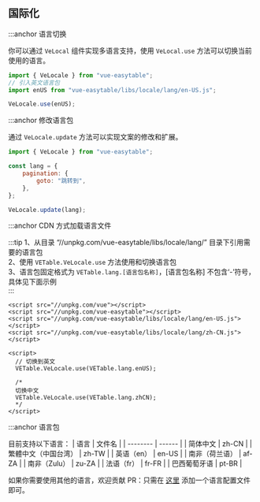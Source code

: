 ## 国际化

:::anchor 语言切换

你可以通过 `VeLocal` 组件实现多语言支持，使用 `VeLocal.use` 方法可以切换当前使用的语言。

```javascript
import { VeLocale } from "vue-easytable";
// 引入英文语言包
import enUS from "vue-easytable/libs/locale/lang/en-US.js";

VeLocale.use(enUS);
```

:::anchor 修改语言包

通过 `VeLocale.update` 方法可以实现文案的修改和扩展。

```javascript
import { VeLocale } from "vue-easytable";

const lang = {
    pagination: {
        goto: "跳转到",
    },
};

VeLocale.update(lang);
```

:::anchor CDN 方式加载语言文件

:::tip
1、从目录 “//unpkg.com/vue-easytable/libs/locale/lang/” 目录下引用需要的语言包<br>
2、使用 `VETable.VeLocale.use` 方法使用和切换语言包<br>
3、语言包固定格式为 `VETable.lang.[语言包名称]`，[语言包名称] 不包含‘-’符号，具体见下面示例<br>
:::

```
<script src="//unpkg.com/vue"></script>
<script src="//unpkg.com/vue-easytable"></script>
<script src="//unpkg.com/vue-easytable/libs/locale/lang/en-US.js"></script>
<script src="//unpkg.com/vue-easytable/libs/locale/lang/zh-CN.js"></script>

<script>
  // 切换到英文
  VETable.VeLocale.use(VETable.lang.enUS);

  /*
  切换中文
  VETable.VeLocale.use(VETable.lang.zhCN);
  */
</script>
```

:::anchor 语言包

目前支持以下语言：
| 语言 | 文件名 |
| -------- | ------ |
| 简体中文 | zh-CN |
| 繁體中文（中国台湾） | zh-TW |
| 英语（en） | en-US |
| 南非（荷兰语） | af-ZA |
| 南非（Zulu） | zu-ZA |
| 法语（fr） | fr-FR |
| 巴西葡萄牙语 | pt-BR |

如果你需要使用其他的语言，欢迎贡献 PR：只需在 [这里](https://github.com/huangshuwei/vue-easytable/tree/master/packages/src/locale/lang) 添加一个语言配置文件即可。
